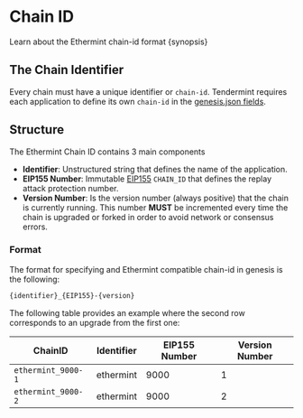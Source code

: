 <!--
order: 1
-->

# Chain ID

Learn about the Ethermint chain-id format {synopsis}

## The Chain Identifier

Every chain must have a unique identifier or `chain-id`. Tendermint requires each application to
define its own `chain-id` in the [genesis.json fields](https://docs.tendermint.com/master/spec/core/genesis.html#genesis-fields).

## Structure

The Ethermint Chain ID contains 3 main components

- **Identifier**: Unstructured string that defines the name of the application.
- **EIP155 Number**: Immutable [EIP155](https://github.com/ethereum/EIPs/blob/master/EIPS/eip-155.md) `CHAIN_ID` that defines the replay attack protection number.
- **Version Number**: Is the version number (always positive) that the chain is currently running.
This number **MUST** be incremented every time the chain is upgraded or forked in order to avoid network or consensus errors.

### Format

The format for specifying and Ethermint compatible chain-id in genesis is the following:

```bash
{identifier}_{EIP155}-{version}
```

The following table provides an example where the second row corresponds to an upgrade from the first one:

| ChainID            | Identifier | EIP155 Number | Version Number |
|--------------------|------------|---------------|----------------|
| `ethermint_9000-1` | ethermint  | 9000          | 1              |
| `ethermint_9000-2` | ethermint  | 9000          | 2              |
